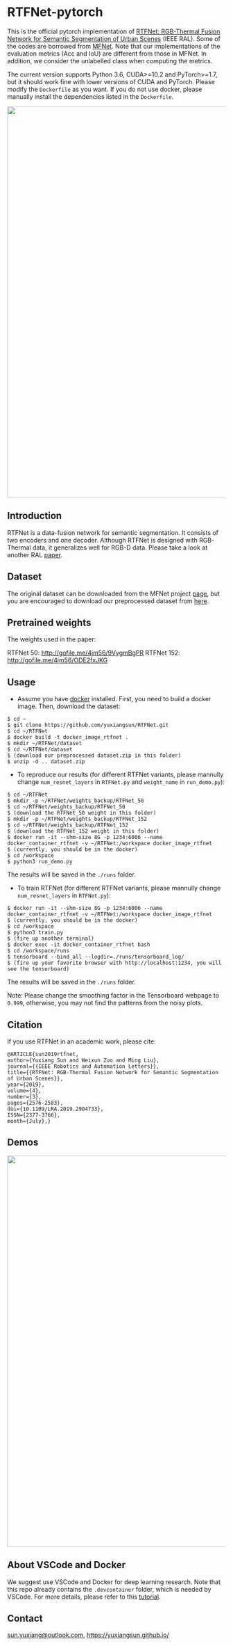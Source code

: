 # RTFNet-pytorch

This is the official pytorch implementation of [RTFNet: RGB-Thermal Fusion Network for Semantic Segmentation of Urban Scenes](https://github.com/yuxiangsun/RTFNet/blob/master/doc/RAL2019_RTFNet.pdf) (IEEE RAL). Some of the codes are borrowed from [MFNet](https://github.com/haqishen/MFNet-pytorch). Note that our implementations of the evaluation metrics (Acc and IoU) are different from those in MFNet. In addition, we consider the unlabelled class when computing the metrics.

The current version supports Python 3.6, CUDA>=10.2 and PyTorch>=1.7, but it should work fine with lower versions of CUDA and PyTorch. Please modify the `Dockerfile` as you want. If you do not use docker, please manually install the dependencies listed in the `Dockerfile`.

<img src="doc/network.png" width="900px"/>
  
## Introduction

RTFNet is a data-fusion network for semantic segmentation. It consists of two encoders and one decoder. Although RTFNet is designed with RGB-Thermal data, it generalizes well for RGB-D data. Please take a look at another RAL [paper](https://doi.org/10.1109/LRA.2019.2932874).
 
## Dataset
 
The original dataset can be downloaded from the MFNet project [page](https://www.mi.t.u-tokyo.ac.jp/static/projects/mil_multispectral/), but you are encouraged to download our preprocessed dataset from [here](http://gofile.me/4jm56/CfukComo1).

## Pretrained weights

The weights used in the paper:

RTFNet 50: http://gofile.me/4jm56/9VygmBgPR
RTFNet 152: http://gofile.me/4jm56/ODE2fxJKG

## Usage

* Assume you have [docker](https://docs.docker.com/install/linux/docker-ce/ubuntu/) installed. First, you need to build a docker image. Then, download the dataset:
```
$ cd ~ 
$ git clone https://github.com/yuxiangsun/RTFNet.git
$ cd ~/RTFNet
$ docker build -t docker_image_rtfnet .
$ mkdir ~/RTFNet/dataset
$ cd ~/RTFNet/dataset
$ (download our preprocessed dataset.zip in this folder)
$ unzip -d .. dataset.zip
```

* To reproduce our results (for different RTFNet variants, please mannully change `num_resnet_layers` in `RTFNet.py` and `weight_name` in `run_demo.py`):
```
$ cd ~/RTFNet
$ mkdir -p ~/RTFNet/weights_backup/RTFNet_50
$ cd ~/RTFNet/weights_backup/RTFNet_50
$ (download the RTFNet_50 weight in this folder)
$ mkdir -p ~/RTFNet/weights_backup/RTFNet_152
$ cd ~/RTFNet/weights_backup/RTFNet_152
$ (download the RTFNet_152 weight in this folder)
$ docker run -it --shm-size 8G -p 1234:6006 --name docker_container_rtfnet -v ~/RTFNet:/workspace docker_image_rtfnet
$ (currently, you should be in the docker)
$ cd /workspace
$ python3 run_demo.py
```
The results will be saved in the `./runs` folder.

* To train RTFNet (for different RTFNet variants, please mannully change `num_resnet_layers` in `RTFNet.py`):
```
$ docker run -it --shm-size 8G -p 1234:6006 --name docker_container_rtfnet -v ~/RTFNet:/workspace docker_image_rtfnet
$ (currently, you should be in the docker)
$ cd /workspace
$ python3 train.py
$ (fire up another terminal)
$ docker exec -it docker_container_rtfnet bash
$ cd /workspace/runs
$ tensorboard --bind_all --logdir=./runs/tensorboard_log/
$ (fire up your favorite browser with http://localhost:1234, you will see the tensorboard)
```
The results will be saved in the `./runs` folder.

Note: Please change the smoothing factor in the Tensorboard webpage to `0.999`, otherwise, you may not find the patterns from the noisy plots.  

## Citation

If you use RTFNet in an academic work, please cite:

```
@ARTICLE{sun2019rtfnet,
author={Yuxiang Sun and Weixun Zuo and Ming Liu}, 
journal={{IEEE Robotics and Automation Letters}}, 
title={{RTFNet: RGB-Thermal Fusion Network for Semantic Segmentation of Urban Scenes}}, 
year={2019}, 
volume={4}, 
number={3}, 
pages={2576-2583}, 
doi={10.1109/LRA.2019.2904733}, 
ISSN={2377-3766}, 
month={July},}
```

## Demos

<img src="doc/demo.png" width="900px"/>

## About VSCode and Docker

We suggest use VSCode and Docker for deep learning research. Note that this repo already contains the `.devcontainer` folder, which is needed by VSCode.
For more details, please refer to this [tutorial](https://github.com/yuxiangsun/VSCode_Docker_Tutorial).

## Contact

sun.yuxiang@outlook.com, https://yuxiangsun.github.io/

